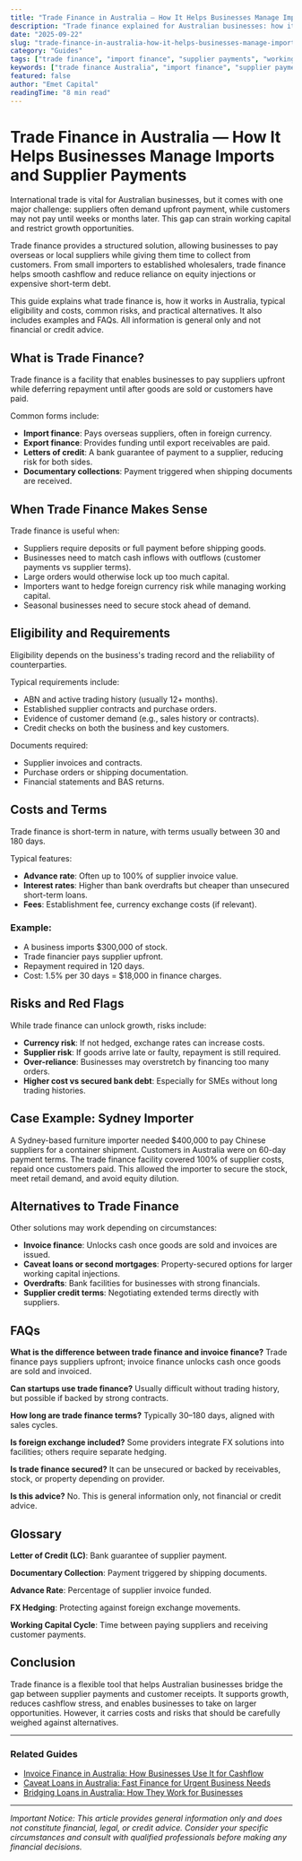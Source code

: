 ```yaml
---
title: "Trade Finance in Australia — How It Helps Businesses Manage Imports and Supplier Payments"
description: "Trade finance explained for Australian businesses: how it works, eligibility, costs, risks, and alternatives. General info only — not advice."
date: "2025-09-22"
slug: "trade-finance-in-australia-how-it-helps-businesses-manage-imports"
category: "Guides"
tags: ["trade finance", "import finance", "supplier payments", "working capital", "business finance"]
keywords: ["trade finance Australia", "import finance", "supplier payments", "business working capital", "trade finance eligibility", "import funding"]
featured: false
author: "Emet Capital"
readingTime: "8 min read"
---
```


# Trade Finance in Australia — How It Helps Businesses Manage Imports and Supplier Payments

International trade is vital for Australian businesses, but it comes with one major challenge: suppliers often demand upfront payment, while customers may not pay until weeks or months later. This gap can strain working capital and restrict growth opportunities.

Trade finance provides a structured solution, allowing businesses to pay overseas or local suppliers while giving them time to collect from customers. From small importers to established wholesalers, trade finance helps smooth cashflow and reduce reliance on equity injections or expensive short-term debt.

This guide explains what trade finance is, how it works in Australia, typical eligibility and costs, common risks, and practical alternatives. It also includes examples and FAQs. All information is general only and not financial or credit advice.

## What is Trade Finance?

Trade finance is a facility that enables businesses to pay suppliers upfront while deferring repayment until after goods are sold or customers have paid.

Common forms include:

- **Import finance**: Pays overseas suppliers, often in foreign currency.
- **Export finance**: Provides funding until export receivables are paid.
- **Letters of credit**: A bank guarantee of payment to a supplier, reducing risk for both sides.
- **Documentary collections**: Payment triggered when shipping documents are received.

## When Trade Finance Makes Sense

Trade finance is useful when:

- Suppliers require deposits or full payment before shipping goods.
- Businesses need to match cash inflows with outflows (customer payments vs supplier terms).
- Large orders would otherwise lock up too much capital.
- Importers want to hedge foreign currency risk while managing working capital.
- Seasonal businesses need to secure stock ahead of demand.

## Eligibility and Requirements

Eligibility depends on the business's trading record and the reliability of counterparties.

Typical requirements include:

- ABN and active trading history (usually 12+ months).
- Established supplier contracts and purchase orders.
- Evidence of customer demand (e.g., sales history or contracts).
- Credit checks on both the business and key customers.

Documents required:

- Supplier invoices and contracts.
- Purchase orders or shipping documentation.
- Financial statements and BAS returns.

## Costs and Terms

Trade finance is short-term in nature, with terms usually between 30 and 180 days.

Typical features:

- **Advance rate**: Often up to 100% of supplier invoice value.
- **Interest rates**: Higher than bank overdrafts but cheaper than unsecured short-term loans.
- **Fees**: Establishment fee, currency exchange costs (if relevant).

### Example:

- A business imports $300,000 of stock.
- Trade financier pays supplier upfront.
- Repayment required in 120 days.
- Cost: 1.5% per 30 days = $18,000 in finance charges.

## Risks and Red Flags

While trade finance can unlock growth, risks include:

- **Currency risk**: If not hedged, exchange rates can increase costs.
- **Supplier risk**: If goods arrive late or faulty, repayment is still required.
- **Over-reliance**: Businesses may overstretch by financing too many orders.
- **Higher cost vs secured bank debt**: Especially for SMEs without long trading histories.

## Case Example: Sydney Importer

A Sydney-based furniture importer needed $400,000 to pay Chinese suppliers for a container shipment. Customers in Australia were on 60-day payment terms. The trade finance facility covered 100% of supplier costs, repaid once customers paid. This allowed the importer to secure the stock, meet retail demand, and avoid equity dilution.

## Alternatives to Trade Finance

Other solutions may work depending on circumstances:

- **Invoice finance**: Unlocks cash once goods are sold and invoices are issued.
- **Caveat loans or second mortgages**: Property-secured options for larger working capital injections.
- **Overdrafts**: Bank facilities for businesses with strong financials.
- **Supplier credit terms**: Negotiating extended terms directly with suppliers.

## FAQs

**What is the difference between trade finance and invoice finance?**
Trade finance pays suppliers upfront; invoice finance unlocks cash once goods are sold and invoiced.

**Can startups use trade finance?**
Usually difficult without trading history, but possible if backed by strong contracts.

**How long are trade finance terms?**
Typically 30–180 days, aligned with sales cycles.

**Is foreign exchange included?**
Some providers integrate FX solutions into facilities; others require separate hedging.

**Is trade finance secured?**
It can be unsecured or backed by receivables, stock, or property depending on provider.

**Is this advice?**
No. This is general information only, not financial or credit advice.

## Glossary

**Letter of Credit (LC)**: Bank guarantee of supplier payment.

**Documentary Collection**: Payment triggered by shipping documents.

**Advance Rate**: Percentage of supplier invoice funded.

**FX Hedging**: Protecting against foreign exchange movements.

**Working Capital Cycle**: Time between paying suppliers and receiving customer payments.

## Conclusion

Trade finance is a flexible tool that helps Australian businesses bridge the gap between supplier payments and customer receipts. It supports growth, reduces cashflow stress, and enables businesses to take on larger opportunities. However, it carries costs and risks that should be carefully weighed against alternatives.

---

### Related Guides

- [Invoice Finance in Australia: How Businesses Use It for Cashflow](/resources/guides/invoice-finance-australia-how-businesses-use-it)
- [Caveat Loans in Australia: Fast Finance for Urgent Business Needs](/resources/guides/caveat-loans-australia)
- [Bridging Loans in Australia: How They Work for Businesses](/resources/guides/bridging-loans-australia)

---

*Important Notice: This article provides general information only and does not constitute financial, legal, or credit advice. Consider your specific circumstances and consult with qualified professionals before making any financial decisions.*

<script type="application/ld+json">
{
  "@context": "https://schema.org",
  "@graph": [
    {
      "@type": "Article",
      "headline": "Trade Finance in Australia — How It Helps Businesses Manage Imports and Supplier Payments",
      "description": "Trade finance explained for Australian businesses: how it works, eligibility, costs, risks, and alternatives.",
      "author": {
        "@type": "Organization",
        "name": "Emet Capital",
        "url": "https://emetcapital.com.au"
      },
      "publisher": {
        "@type": "Organization",
        "name": "Emet Capital",
        "logo": {
          "@type": "ImageObject",
          "url": "https://emetcapital.com.au/static/logo.png"
        }
      },
      "datePublished": "2025-09-22",
      "dateModified": "2025-09-22",
      "mainEntityOfPage": "https://emetcapital.com.au/resources/guides/trade-finance-in-australia-how-it-helps-businesses-manage-imports"
    },
    {
      "@type": "FAQPage",
      "mainEntity": [
        {
          "@type": "Question",
          "name": "What is the difference between trade finance and invoice finance?",
          "acceptedAnswer": { "@type": "Answer", "text": "Trade finance pays suppliers upfront; invoice finance unlocks cash once goods are sold and invoiced." }
        },
        {
          "@type": "Question",
          "name": "Can startups use trade finance?",
          "acceptedAnswer": { "@type": "Answer", "text": "Usually difficult without trading history, but possible if backed by strong contracts." }
        },
        {
          "@type": "Question",
          "name": "How long are trade finance terms?",
          "acceptedAnswer": { "@type": "Answer", "text": "Typically 30–180 days, aligned with sales cycles." }
        },
        {
          "@type": "Question",
          "name": "Is foreign exchange included?",
          "acceptedAnswer": { "@type": "Answer", "text": "Some providers integrate FX solutions into facilities; others require separate hedging." }
        },
        {
          "@type": "Question",
          "name": "Is trade finance secured?",
          "acceptedAnswer": { "@type": "Answer", "text": "It can be unsecured or backed by receivables, stock, or property depending on provider." }
        },
        {
          "@type": "Question",
          "name": "Is this advice?",
          "acceptedAnswer": { "@type": "Answer", "text": "No. This is general information only, not financial or credit advice." }
        }
      ]
    }
  ]
}
</script>